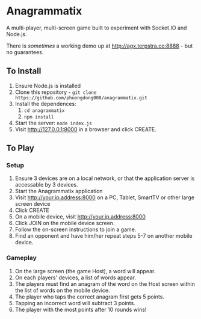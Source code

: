 # Anagrammatix

A multi-player, multi-screen game built to experiment with Socket.IO and Node.js.

There is *sometimes* a working demo up at http://agx.terpstra.co:8888 - but no guarantees.

## To Install

1. Ensure Node.js is installed
2. Clone this repository - `git clone https://github.com/phuongdong008/anagrammatix.git`
3. Install the dependences:
    1. `cd anagrammatix`
    2. `npm install`
4. Start the server: `node index.js`
5. Visit http://127.0.0.1:8000 in a browser and click CREATE.

## To Play

### Setup
1. Ensure 3 devices are on a local network, or that the application server is accessable by 3 devices.
2. Start the Anagrammatix application
3. Visit http://your.ip.address:8000 on a PC, Tablet, SmartTV or other large screen device
4. Click CREATE
5. On a mobile device, visit http://your.ip.address:8000
6. Click JOIN on the mobile device screen.
7. Follow the on-screen instructions to join a game.
8. Find an opponent and have him/her repeat steps 5-7 on another mobile device.

### Gameplay
1. On the large screen (the game Host), a word will appear.
2. On each players' devices, a list of words appear.
3. The players must find an anagram of the word on the Host screen within the list of words on the mobile device.
4. The player who taps the correct anagram first gets 5 points.
5. Tapping an incorrect word will subtract 3 points.
6. The player with the most points after 10 rounds wins!
